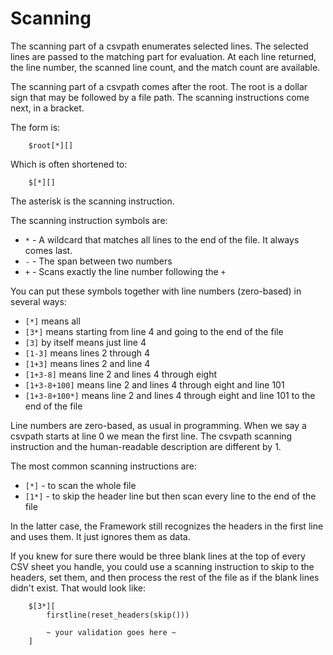 # Scanning

The scanning part of a csvpath enumerates selected lines. The selected lines are passed to the matching part for evaluation. At each line returned, the line number, the scanned line count, and the match count are available.

The scanning part of a csvpath comes after the root. The root is a dollar sign that may be followed by a file path. The scanning instructions come next, in a bracket.

The form is:
```
    $root[*][]
```
Which is often shortened to:
```
    $[*][]
```
The asterisk is the scanning instruction.

The scanning instruction symbols are:
- `*` - A wildcard that matches all lines to the end of the file. It always comes last.
- `-` - The span between two numbers
- `+` - Scans exactly the line number following the `+`

You can put these symbols together with line numbers (zero-based) in several ways:
- `[*]` means all
- `[3*]` means starting from line 4 and going to the end of the file
- `[3]` by itself means just line 4
- `[1-3]` means lines 2 through 4
- `[1+3]` means lines 2 and line 4
- `[1+3-8]` means line 2 and lines 4 through eight
- `[1+3-8+100]` means line 2 and lines 4 through eight and line 101
- `[1+3-8+100*]` means line 2 and lines 4 through eight and line 101 to the end of the file

Line numbers are zero-based, as usual in programming. When we say a csvpath starts at line 0 we mean the first line. The csvpath scanning instruction and the human-readable description are different by 1.

The most common scanning instructions are:
- `[*]` - to scan the whole file
- `[1*]` - to skip the header line but then scan every line to the end of the file

In the latter case, the Framework still recognizes the headers in the first line and uses them. It just ignores them as data.

If you knew for sure there would be three blank lines at the top of every CSV sheet you handle, you could use a scanning instruction to skip to the headers, set them, and then process the rest of the file as if the blank lines didn't exist. That would look like:

```
    $[3*][
        firstline(reset_headers(skip()))

        ~ your validation goes here ~
    ]
```




